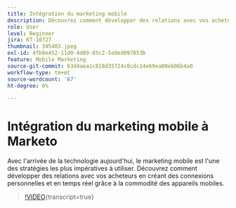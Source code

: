 ```yaml
---
title: Intégration du marketing mobile
description: Découvrez comment développer des relations avec vos acheteurs en créant des connexions personnelles et en temps réel grâce à la commodité des appareils mobiles.
role: User
level: Beginner
jira: KT-10727
thumbnail: 345403.jpeg
exl-id: 4fb8e452-11d0-4d89-85c2-5a9ed097853b
feature: Mobile Marketing
source-git-commit: 63d4aea1c818d35724c0cdc14e69ea00eb06b4a0
workflow-type: tm+mt
source-wordcount: '67'
ht-degree: 0%

---
```


# Intégration du marketing mobile à Marketo

Avec l&#39;arrivée de la technologie aujourd&#39;hui, le marketing mobile est l&#39;une des stratégies les plus impératives à utiliser. Découvrez comment développer des relations avec vos acheteurs en créant des connexions personnelles et en temps réel grâce à la commodité des appareils mobiles.

>[!VIDEO](https://video.tv.adobe.com/v/3411687/?quality=12&learn=on&captions=fre_fr){transcript=true}
